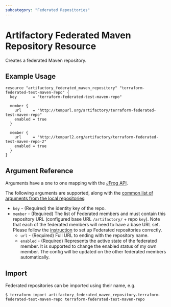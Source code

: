 ```yaml
---
subcategory: "Federated Repositories"
---
```

# Artifactory Federated Maven Repository Resource

Creates a federated Maven repository.

## Example Usage

```hcl
resource "artifactory_federated_maven_repository" "terraform-federated-test-maven-repo" {
  key       = "terraform-federated-test-maven-repo"

  member {
    url     = "http://tempurl.org/artifactory/terraform-federated-test-maven-repo"
    enabled = true
  }

  member {
    url     = "http://tempurl2.org/artifactory/terraform-federated-test-maven-repo-2"
    enabled = true
  }
}
```

## Argument Reference

Arguments have a one to one mapping with the [JFrog API](https://www.jfrog.com/confluence/display/JFROG/Repository+Configuration+JSON#RepositoryConfigurationJSON-FederatedRepository).

The following arguments are supported, along with the [common list of arguments from the local repositories](local.md):

* `key` - (Required) the identity key of the repo.
* `member` - (Required) The list of Federated members and must contain this repository URL (configured base URL
  `/artifactory/` + repo `key`). Note that each of the federated members will need to have a base URL set.
  Please follow the [instruction](https://www.jfrog.com/confluence/display/JFROG/Working+with+Federated+Repositories#WorkingwithFederatedRepositories-SettingUpaFederatedRepository)
  to set up Federated repositories correctly.
  * `url` - (Required) Full URL to ending with the repository name.
  * `enabled` - (Required) Represents the active state of the federated member. It is supported to change the enabled
    status of my own member. The config will be updated on the other federated members automatically.



## Import

Federated repositories can be imported using their name, e.g.
```
$ terraform import artifactory_federated_maven_repository.terraform-federated-test-maven-repo terraform-federated-test-maven-repo
```
